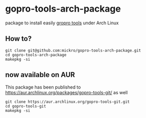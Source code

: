 # gopro-tools-arch-package
package to install easily [gropro tools](https://github.com/KonradIT/gopro-linux) under Arch Linux

## How to?
```Shell Session
git clone git@github.com:mickro/gopro-tools-arch-package.git
cd gopro-tools-arch-package
makepkg -si
```

## now available on AUR

This package has been published to https://aur.archlinux.org/packages/gopro-tools-git/ as well

```Shell Session
git clone https://aur.archlinux.org/gopro-tools-git.git
cd gopro-tools-git
makepkg -si
```
